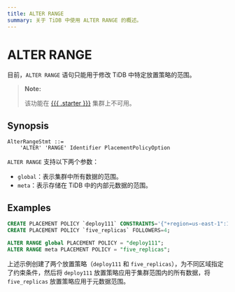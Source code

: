 ```yaml
---
title: ALTER RANGE
summary: 关于 TiDB 中使用 ALTER RANGE 的概述。
---
```


# ALTER RANGE

目前，`ALTER RANGE` 语句只能用于修改 TiDB 中特定放置策略的范围。

> **Note:**
>
> 该功能在 [{{{ .starter }}}](https://docs.pingcap.com/tidbcloud/select-cluster-tier#tidb-cloud-serverless) 集群上不可用。

## Synopsis

```ebnf+diagram
AlterRangeStmt ::=
    'ALTER' 'RANGE' Identifier PlacementPolicyOption
```

`ALTER RANGE` 支持以下两个参数：

- `global`：表示集群中所有数据的范围。
- `meta`：表示存储在 TiDB 中的内部元数据的范围。

## Examples

```sql
CREATE PLACEMENT POLICY `deploy111` CONSTRAINTS='{"+region=us-east-1":1, "+region=us-east-2": 1, "+region=us-west-1": 1}';
CREATE PLACEMENT POLICY `five_replicas` FOLLOWERS=4;

ALTER RANGE global PLACEMENT POLICY = "deploy111";
ALTER RANGE meta PLACEMENT POLICY = "five_replicas";
```

上述示例创建了两个放置策略（`deploy111` 和 `five_replicas`），为不同区域指定了约束条件，然后将 `deploy111` 放置策略应用于集群范围内的所有数据，将 `five_replicas` 放置策略应用于元数据范围。